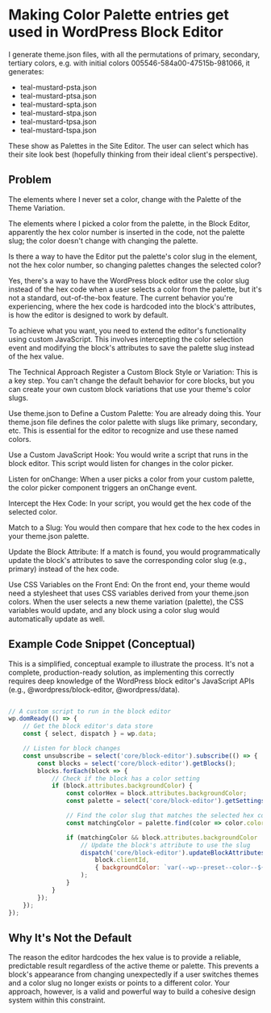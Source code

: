 # Making Color Palette entries get used in WordPress Block Editor

I generate theme.json files, with all the permutations of primary, secondary, tertiary colors, e.g. with initial colors 005546-584a00-47515b-981066, it generates:
- teal-mustard-psta.json
- teal-mustard-ptsa.json
- teal-mustard-spta.json
- teal-mustard-stpa.json
- teal-mustard-tpsa.json
- teal-mustard-tspa.json

These show as Palettes in the Site Editor. The user can select which has their site look best (hopefully thinking from their ideal client's perspective).

## Problem

The elements where I never set a color, change with the Palette of the Theme Variation.

The elements where I picked a color from the palette, in the Block Editor, apparently the hex color number is inserted in the code, not the palette slug; the color doesn't change with changing the palette.

Is there a way to have the Editor put the palette's color slug in the element, not the hex color number, so changing palettes changes the selected color?



Yes, there's a way to have the WordPress block editor use the color slug instead of the hex code when a user selects a color from the palette, but it's not a standard, out-of-the-box feature. The current behavior you're experiencing, where the hex code is hardcoded into the block's attributes, is how the editor is designed to work by default.

To achieve what you want, you need to extend the editor's functionality using custom JavaScript. This involves intercepting the color selection event and modifying the block's attributes to save the palette slug instead of the hex value.

The Technical Approach
Register a Custom Block Style or Variation: This is a key step. You can't change the default behavior for core blocks, but you can create your own custom block variations that use your theme's color slugs.

Use theme.json to Define a Custom Palette: You are already doing this. Your theme.json file defines the color palette with slugs like primary, secondary, etc. This is essential for the editor to recognize and use these named colors.

Use a Custom JavaScript Hook: You would write a script that runs in the block editor. This script would listen for changes in the color picker.

Listen for onChange: When a user picks a color from your custom palette, the color picker component triggers an onChange event.

Intercept the Hex Code: In your script, you would get the hex code of the selected color.

Match to a Slug: You would then compare that hex code to the hex codes in your theme.json palette.

Update the Block Attribute: If a match is found, you would programmatically update the block's attributes to save the corresponding color slug (e.g., primary) instead of the hex code.

Use CSS Variables on the Front End: On the front end, your theme would need a stylesheet that uses CSS variables derived from your theme.json colors. When the user selects a new theme variation (palette), the CSS variables would update, and any block using a color slug would automatically update as well.

## Example Code Snippet (Conceptual)

This is a simplified, conceptual example to illustrate the process. It's not a complete, production-ready solution, as implementing this correctly requires deep knowledge of the WordPress block editor's JavaScript APIs (e.g., @wordpress/block-editor, @wordpress/data).

```JavaScript

// A custom script to run in the block editor
wp.domReady(() => {
    // Get the block editor's data store
    const { select, dispatch } = wp.data;

    // Listen for block changes
    const unsubscribe = select('core/block-editor').subscribe(() => {
        const blocks = select('core/block-editor').getBlocks();
        blocks.forEach(block => {
            // Check if the block has a color setting
            if (block.attributes.backgroundColor) {
                const colorHex = block.attributes.backgroundColor;
                const palette = select('core/block-editor').getSettings().colors;

                // Find the color slug that matches the selected hex code
                const matchingColor = palette.find(color => color.color === colorHex);

                if (matchingColor && block.attributes.backgroundColor !== `var(--wp--preset--color--${matchingColor.slug})`) {
                    // Update the block's attribute to use the slug
                    dispatch('core/block-editor').updateBlockAttributes(
                        block.clientId,
                        { backgroundColor: `var(--wp--preset--color--${matchingColor.slug})` }
                    );
                }
            }
        });
    });
});
```

## Why It's Not the Default
The reason the editor hardcodes the hex value is to provide a reliable, predictable result regardless of the active theme or palette. This prevents a block's appearance from changing unexpectedly if a user switches themes and a color slug no longer exists or points to a different color. Your approach, however, is a valid and powerful way to build a cohesive design system within this constraint.
